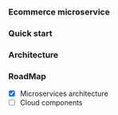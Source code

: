 ### Ecommerce microservice
### Quick start 
### Architecture
### RoadMap
- [x]  Microservices architecture
- [ ]  Cloud components